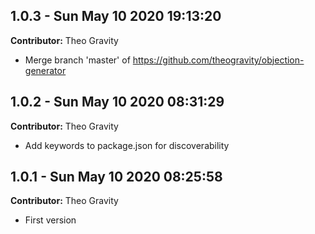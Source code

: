 ## 1.0.3 - Sun May 10 2020 19:13:20

**Contributor:** Theo Gravity

- Merge branch 'master' of https://github.com/theogravity/objection-generator

## 1.0.2 - Sun May 10 2020 08:31:29

**Contributor:** Theo Gravity

- Add keywords to package.json for discoverability

## 1.0.1 - Sun May 10 2020 08:25:58

**Contributor:** Theo Gravity

- First version

